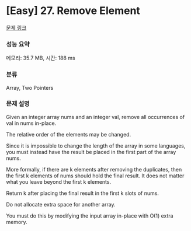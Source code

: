 # [Easy] 27. Remove Element

[문제 링크](https://leetcode.com/problems/remove-element/) 

### 성능 요약

메모리: 35.7 MB, 시간: 188 ms

### 분류

Array, Two Pointers

### 문제 설명

<p>Given an integer array nums and an integer val, remove all occurrences of val in nums in-place.</p>
<p>The relative order of the elements may be changed.</p>
<p>Since it is impossible to change the length of the array in some languages, you must instead have the result be placed in the first part of the array nums.</p>
<p>More formally, if there are k elements after removing the duplicates, then the first k elements of nums should hold the final result. It does not matter what you leave beyond the first k elements.</p>
<p>Return k after placing the final result in the first k slots of nums.</p>
<p>Do not allocate extra space for another array. </p>
<p>You must do this by modifying the input array in-place with O(1) extra memory.</p>
